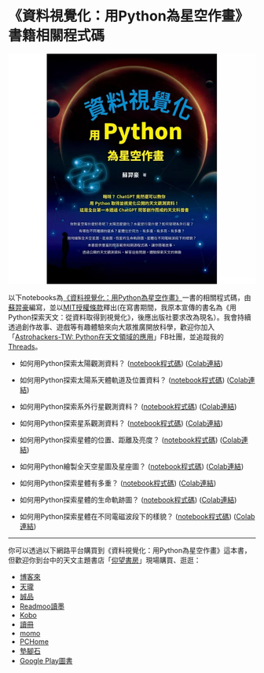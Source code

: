 # 《資料視覺化：用Python為星空作畫》書籍相關程式碼

<img src="./cover.png">

以下notebooks為[《資料視覺化：用Python為星空作畫》](https://www.tenlong.com.tw/products/9786267383186?list_name=r-zh_tw)一書的相關程式碼，由[蘇羿豪](https://astrobackhacker.tw/)編寫，並以[MIT授權條款](https://github.com/YihaoSu/exploring-astronomy-with-python-from-data-query-to-visualization/blob/main/LICENSE)釋出(在寫書期間，我原本宣傳的書名為《用Python探索天文：從資料取得到視覺化》，後應出版社要求改為現名）。我會持續透過創作故事、遊戲等有趣體驗來向大眾推廣開放科學，歡迎你加入「[Astrohackers-TW: Python在天文領域的應用](https://www.facebook.com/groups/astrohackers.tw.py)」FB社團，並追蹤我的[Threads](https://www.threads.net/@astrobackhacker)。

* 如何用Python探索太陽觀測資料？ ([notebook程式碼](https://github.com/YihaoSu/exploring-astronomy-with-python-from-data-query-to-visualization/blob/main/notebooks/sun.ipynb)) ([Colab連結](https://colab.research.google.com/github/YihaoSu/exploring-astronomy-with-python-from-data-query-to-visualization/blob/main/notebooks/sun.ipynb))

* 如何用Python探索太陽系天體軌道及位置資料？ ([notebook程式碼](https://github.com/YihaoSu/exploring-astronomy-with-python-from-data-query-to-visualization/blob/main/notebooks/solar_system_objects_orbits.ipynb)) ([Colab連結](https://colab.research.google.com/github/YihaoSu/exploring-astronomy-with-python-from-data-query-to-visualization/blob/main/notebooks/solar_system_objects_orbits.ipynb))

* 如何用Python探索系外行星觀測資料？ ([notebook程式碼](https://github.com/YihaoSu/exploring-astronomy-with-python-from-data-query-to-visualization/blob/main/notebooks/exoplanet.ipynb)) ([Colab連結](https://colab.research.google.com/github/YihaoSu/exploring-astronomy-with-python-from-data-query-to-visualization/blob/main/notebooks/exoplanet.ipynb))

* 如何用Python探索星系觀測資料？ ([notebook程式碼](https://github.com/YihaoSu/exploring-astronomy-with-python-from-data-query-to-visualization/blob/main/notebooks/galaxy.ipynb)) ([Colab連結](https://colab.research.google.com/github/YihaoSu/exploring-astronomy-with-python-from-data-query-to-visualization/blob/main/notebooks/galaxy.ipynb))

* 如何用Python探索星體的位置、距離及亮度？ ([notebook程式碼](https://github.com/YihaoSu/exploring-astronomy-with-python-from-data-query-to-visualization/blob/main/notebooks/coordinates_distance_brightness.ipynb)) ([Colab連結](https://colab.research.google.com/github/YihaoSu/exploring-astronomy-with-python-from-data-query-to-visualization/blob/main/notebooks/coordinates_distance_brightness.ipynb))

* 如何用Python繪製全天空星圖及星座圖？ ([notebook程式碼](https://github.com/YihaoSu/exploring-astronomy-with-python-from-data-query-to-visualization/blob/main/notebooks/all-sky-map_and_constellation.ipynb)) ([Colab連結](https://colab.research.google.com/github/YihaoSu/exploring-astronomy-with-python-from-data-query-to-visualization/blob/main/notebooks/all-sky-map_and_constellation.ipynb))

* 如何用Python探索星體有多重？ ([notebook程式碼](https://github.com/YihaoSu/exploring-astronomy-with-python-from-data-query-to-visualization/blob/main/notebooks/mass_distribution.ipynb)) ([Colab連結](https://colab.research.google.com/github/YihaoSu/exploring-astronomy-with-python-from-data-query-to-visualization/blob/main/notebooks/mass_distribution.ipynb))

* 如何用Python探索星體的生命軌跡圖？ ([notebook程式碼](https://github.com/YihaoSu/exploring-astronomy-with-python-from-data-query-to-visualization/blob/main/notebooks/HRD.ipynb)) ([Colab連結](https://colab.research.google.com/github/YihaoSu/exploring-astronomy-with-python-from-data-query-to-visualization/blob/main/notebooks/HRD.ipynb))

* 如何用Python探索星體在不同電磁波段下的樣貌？ ([notebook程式碼](https://github.com/YihaoSu/exploring-astronomy-with-python-from-data-query-to-visualization/blob/main/notebooks/multiwavelength_astronomy.ipynb)) ([Colab連結](https://colab.research.google.com/github/YihaoSu/exploring-astronomy-with-python-from-data-query-to-visualization/blob/main/notebooks/multiwavelength_astronomy.ipynb))

---
你可以透過以下網路平台購買到《資料視覺化：用Python為星空作畫》這本書，但歡迎你到台中的天文主題書店「[仰望書房](https://www.facebook.com/zenith.asbk/)」現場購買、逛逛：
* [博客來](https://www.books.com.tw/products/0010997110?sloc=main)
* [天瓏](https://www.tenlong.com.tw/products/9786267383186)
* [誠品](https://www.eslite.com/product/10012011762682620163006)
* [Readmoo讀墨](https://readmoo.com/book/210345420000101)
* [Kobo](https://www.kobo.com/tw/zh/ebook/python-243)
* [讀冊](https://www.taaze.tw/products/11101043575.html)
* [momo](https://www.momoshop.com.tw/goods/GoodsDetail.jsp?i_code=13119403)
* [PCHome](https://24h.pchome.com.tw/books/prod/DJBQD8-D900HQKOE)
* [墊腳石](https://www.tcsb.com.tw/SalePage/Index/10034338)
* [Google Play圖書](https://play.google.com/store/books/details/%E8%98%87%E7%BE%BF%E8%B1%AA_%E8%B3%87%E6%96%99%E8%A6%96%E8%A6%BA%E5%8C%96_%E7%94%A8Python%E7%82%BA%E6%98%9F%E7%A9%BA%E4%BD%9C%E7%95%AB?id=EyAaEQAAQBAJ&hl=zh_TW)